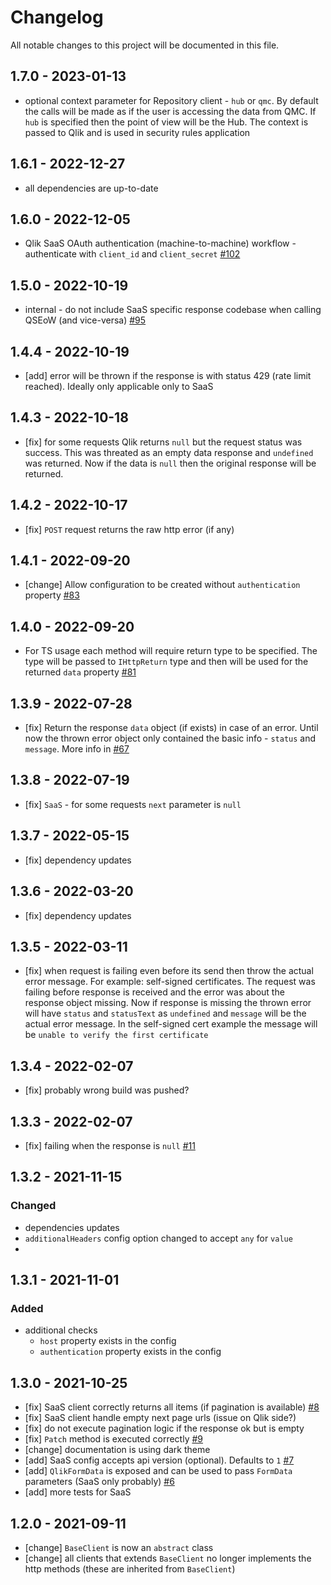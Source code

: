 # Changelog

All notable changes to this project will be documented in this file.

## 1.7.0 - 2023-01-13

- optional context parameter for Repository client - `hub` or `qmc`. By default the calls will be made as if the user is accessing the data from QMC. If `hub` is specified then the point of view will be the Hub. The context is passed to Qlik and is used in security rules application

## 1.6.1 - 2022-12-27

- all dependencies are up-to-date

## 1.6.0 - 2022-12-05

- Qlik SaaS OAuth authentication (machine-to-machine) workflow - authenticate with `client_id` and `client_secret` [#102](https://github.com/Informatiqal/qlik-rest-api/issues/102)

## 1.5.0 - 2022-10-19

- internal - do not include SaaS specific response codebase when calling QSEoW (and vice-versa) [#95](https://github.com/Informatiqal/qlik-rest-api/issues/95)

## 1.4.4 - 2022-10-19

- [add] error will be thrown if the response is with status 429 (rate limit reached). Ideally only applicable only to SaaS

## 1.4.3 - 2022-10-18

- [fix] for some requests Qlik returns `null` but the request status was success. This was threated as an empty data response and `undefined` was returned. Now if the data is `null` then the original response will be returned.

## 1.4.2 - 2022-10-17

- [fix] `POST` request returns the raw http error (if any)

## 1.4.1 - 2022-09-20

- [change] Allow configuration to be created without `authentication` property [#83](https://github.com/Informatiqal/qlik-rest-api/issues/83)

## 1.4.0 - 2022-09-20

- For TS usage each method will require return type to be specified. The type will be passed to `IHttpReturn` type and then will be used for the returned `data` property [#81](https://github.com/Informatiqal/qlik-rest-api/issues/81)

## 1.3.9 - 2022-07-28

- [fix] Return the response `data` object (if exists) in case of an error. Until now the thrown error object only contained the basic info - `status` and `message`. More info in [#67](https://github.com/Informatiqal/qlik-rest-api/issues/67)

## 1.3.8 - 2022-07-19

- [fix] `SaaS` - for some requests `next` parameter is `null`

## 1.3.7 - 2022-05-15

- [fix] dependency updates

## 1.3.6 - 2022-03-20

- [fix] dependency updates

## 1.3.5 - 2022-03-11

- [fix] when request is failing even before its send then throw the actual error message. For example: self-signed certificates. The request was failing before response is received and the error was about the response object missing. Now if response is missing the thrown error will have `status` and `statusText` as `undefined` and `message` will be the actual error message. In the self-signed cert example the message will be `unable to verify the first certificate`

## 1.3.4 - 2022-02-07

- [fix] probably wrong build was pushed?

## 1.3.3 - 2022-02-07

- [fix] failing when the response is `null` [#11](https://github.com/Informatiqal/qlik-rest-api/issues/11)

## 1.3.2 - 2021-11-15

### Changed

- dependencies updates
- `additionalHeaders` config option changed to accept `any` for `value`
-

## 1.3.1 - 2021-11-01

### Added

- additional checks
  - `host` property exists in the config
  - `authentication` property exists in the config

## 1.3.0 - 2021-10-25

- [fix] SaaS client correctly returns all items (if pagination is available) [#8](https://github.com/Informatiqal/qlik-rest-api/issues/8)
- [fix] SaaS client handle empty next page urls (issue on Qlik side?)
- [fix] do not execute pagination logic if the response ok but is empty
- [fix] `Patch` method is executed correctly [#9](https://github.com/Informatiqal/qlik-rest-api/issues/9)
- [change] documentation is using dark theme
- [add] SaaS config accepts api version (optional). Defaults to `1` [#7](https://github.com/Informatiqal/qlik-rest-api/issues/7)
- [add] `QlikFormData` is exposed and can be used to pass `FormData` parameters (SaaS only probably) [#6](https://github.com/Informatiqal/qlik-rest-api/issues/6)
- [add] more tests for SaaS

## 1.2.0 - 2021-09-11

- [change] `BaseClient` is now an `abstract` class
- [change] all clients that extends `BaseClient` no longer implements the http methods (these are inherited from `BaseClient`)
